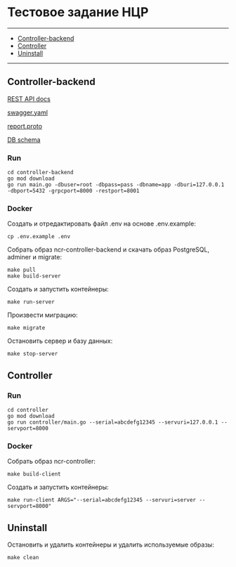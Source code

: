 # Тестовое задание НЦР

---
* [Controller-backend](#controller-backend)
* [Controller](#controller)
* [Uninstall](#uninstall)

---

## Controller-backend

[REST API docs](https://app.swaggerhub.com/apis/avssvd/ncr-test-golang-openapi-2.0/1.0.0)

[swagger.yaml](api/rest/swagger.yaml)

[report.proto](api/grpc/report/report.proto)

[DB schema](db/sqlc/migration/000001_init_schema.up.sql)

### Run 

```shell
cd controller-backend
go mod download
go run main.go -dbuser=root -dbpass=pass -dbname=app -dburi=127.0.0.1 -dbport=5432 -grpcport=8000 -restport=8001
```

### Docker

Создать и отредактировать файл .env на основе .env.example:

```shell
cp .env.example .env
```

Собрать образ ncr-controller-backend и скачать образ PostgreSQL, adminer и migrate:

```shell
make pull
make build-server
```

Создать и запустить контейнеры:

```shell
make run-server
```

Произвести миграцию:

```shell
make migrate
```

Остановить сервер и базу данных:

```shell
make stop-server
```

## Controller

### Run

```shell
cd controller
go mod download
go run controller/main.go --serial=abcdefg12345 --servuri=127.0.0.1 --servport=8000
```

### Docker
Собрать образ ncr-controller:

```shell
make build-client
```

Создать и запустить контейнеры:

```shell
make run-client ARGS="--serial=abcdefg12345 --servuri=server --servport=8000"
```

## Uninstall

Остановить и удалить контейнеры и удалить используемые образы:

```shell
make clean
```